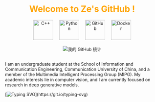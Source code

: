 <div align="center">

  <h1 style="color: #FFA500;">Welcome to Ze's GitHub !</h1>

  <div style="display: flex; justify-content: center; gap: 20px; margin-top: 10px;">
    <img src="https://techstack-generator.vercel.app/cpp-icon.svg" alt="C++" width="65" height="65" />
    <img src="https://techstack-generator.vercel.app/python-icon.svg" alt="Python" width="65" height="65" />
    <img src="https://techstack-generator.vercel.app/github-icon.svg" alt="GitHub" width="65" height="65" />
    <img src="https://techstack-generator.vercel.app/docker-icon.svg" alt="Docker" width="65" height="65" />
  </div>

  <div style="margin-top: 20px;">
    <img src="https://github-readme-stats.vercel.app/api?username=cuc-chen&show_icons=true&theme=ayu-mirage" alt="我的 GitHub 统计" />
  </div>

</div>


<div align="left" style="margin-top: 30px;">
  <p>
    I am an undergraduate student at the School of Information and Communication Engineering, Communication University of China, and a member of the Multimedia Intelligent Processing Group (MIPG). My academic interests lie in computer vision, and I am currently focused on research in deep generative models.
  </p>
</div>

[![Typing SVG](https://readme-typing-svg.demolab.com?font=Fira+Code&pause=1000&color=EECE87&width=435&lines=Better+later+than+never.)](https://git.io/typing-svg)
